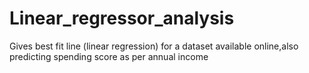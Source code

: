 # Linear_regressor_analysis
Gives best fit line (linear regression) for a dataset available online,also predicting spending score as per annual income
